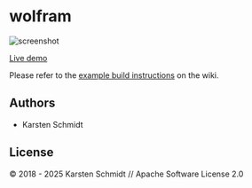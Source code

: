 # wolfram

![screenshot](https://raw.githubusercontent.com/thi-ng/umbrella/develop/assets/examples/wolfram.png)

[Live demo](http://demo.thi.ng/umbrella/wolfram/)

Please refer to the [example build instructions](https://github.com/thi-ng/umbrella/wiki/Example-build-instructions) on the wiki.

## Authors

- Karsten Schmidt

## License

&copy; 2018 - 2025 Karsten Schmidt // Apache Software License 2.0
